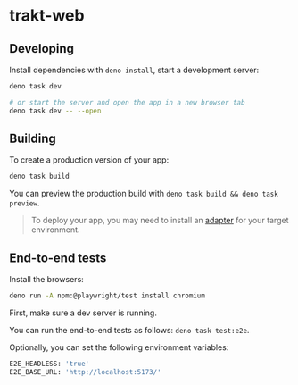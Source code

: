 # trakt-web

## Developing

Install dependencies with `deno install`, start a development server:

```bash
deno task dev

# or start the server and open the app in a new browser tab
deno task dev -- --open
```

## Building

To create a production version of your app:

```bash
deno task build
```

You can preview the production build with
`deno task build && deno task preview`.

> To deploy your app, you may need to install an
> [adapter](https://svelte.dev/docs/kit/adapters) for your target environment.

## End-to-end tests

Install the browsers:

```bash
deno run -A npm:@playwright/test install chromium
```

First, make sure a dev server is running.

You can run the end-to-end tests as follows: `deno task test:e2e`.

Optionally, you can set the following environment variables:

```bash
E2E_HEADLESS: 'true'
E2E_BASE_URL: 'http://localhost:5173/'
```
